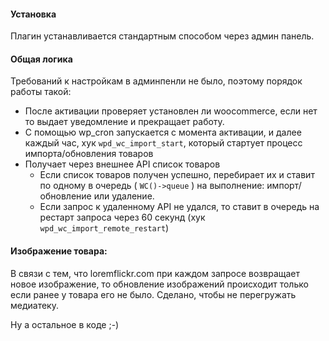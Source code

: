 #### Установка
Плагин устанавливается стандартным способом через админ панель.

#### Общая логика

Требований к настройкам в админпенли не было, поэтому порядок работы такой:

- После активации проверяет установлен ли woocommerce, если нет то выдает уведомление и прекращает работу.
- С помощью wp_cron запускается с момента активации, и далее каждый час, хук `wpd_wc_import_start`, который стартует процесс импорта/обновления товаров
- Получает через внешнее API список товаров
  - Если список товаров получен успешно, перебирает их и ставит по одному в очередь ( `WC()->queue` ) на выполнение: импорт/обновление или удаление.
  - Если запрос к удаленному API не удался, то ставит в очередь на рестарт запроса через 60 секунд (хук `wpd_wc_import_remote_restart`)


#### Изображение товара: 
В связи с тем, что loremflickr.com при каждом запросе возвращает новое изображение, то обновление изображений происходит только если ранее у товара его не было.
Сделано, чтобы не перегружать медиатеку.

Ну а остальное в коде ;-)